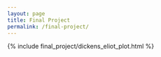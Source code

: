```yaml
---
layout: page
title: Final Project
permalink: /final-project/
---
```

{% include final_project/dickens_eliot_plot.html %}